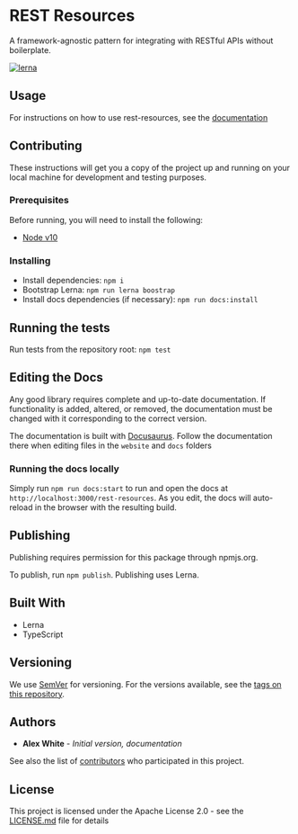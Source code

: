 # REST Resources
A framework-agnostic pattern for integrating with RESTful APIs without boilerplate.

[![lerna](https://img.shields.io/badge/maintained%20with-lerna-cc00ff.svg)](https://lerna.js.org/)

## Usage

For instructions on how to use rest-resources, see the [documentation](https://abobwhite.github.io/rest-resources/)

## Contributing

These instructions will get you a copy of the project up and running on your local machine for development and testing purposes.

### Prerequisites

Before running, you will need to install the following:

* [Node v10](https://nodejs.org)

### Installing

* Install dependencies: `npm i`
* Bootstrap Lerna: `npm run lerna boostrap`
* Install docs dependencies (if necessary): `npm run docs:install`

## Running the tests

Run tests from the repository root: `npm test`

## Editing the Docs

Any good library requires complete and up-to-date documentation. If functionality is added, altered, or removed, the documentation must be changed with it corresponding to the correct version.

The documentation is built with [Docusaurus](https://docusaurus.io). Follow the documentation there when editing files in the `website` and `docs` folders

### Running the docs locally

Simply run `npm run docs:start` to run and open the docs at `http://localhost:3000/rest-resources`. As you edit, the docs will auto-reload in the browser with the resulting build.

## Publishing

Publishing requires permission for this package through npmjs.org.

To publish, run `npm publish`. Publishing uses Lerna.

## Built With

* Lerna
* TypeScript

## Versioning

We use [SemVer](http://semver.org/) for versioning. For the versions available, see the [tags on this repository](https://github.com/abobwhite/rest-resources/tags). 

## Authors

* **Alex White** - *Initial version, documentation*

See also the list of [contributors](https://github.com/abobwhite/rest-resources/contributors) who participated in this project.

## License

This project is licensed under the Apache License 2.0 - see the [LICENSE.md](LICENSE.md) file for details
